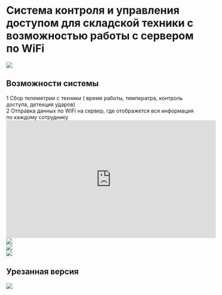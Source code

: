 <h1>Система контроля и управления доступом для складской техники с возможностью работы с сервером по WiFi</h1>
<img src="https://habrastorage.org/webt/qu/eu/hj/queuhjs1vgiyqgilhx5m4iys6iw.jpeg" />

<h2>Возможности системы</h2>
1 Сбор телеметрии с техники ( время работы, температра, контроль доступа, детекция ударов)</br>
2 Отправка данных по WiFi на сервер, где отображется вся информация по каждому сотруднику</br>
<iframe width="560" height="315" src="https://www.youtube.com/embed/K7G_hNvXFtA" frameborder="0" allow="accelerometer; autoplay; clipboard-write; encrypted-media; gyroscope; picture-in-picture" allowfullscreen></iframe></br>
<img src="https://habrastorage.org/webt/kv/ax/qr/kvaxqrept3l6n_tbste2-v3jsji.jpeg" /></br>
<img src="https://habrastorage.org/webt/1q/uf/ob/1qufobbwsulqbisqf_roa21aj1s.jpeg" /></br>
<img src="https://habrastorage.org/webt/-t/bj/_m/-tbj_mdqfdg95mtrkikgr4uthte.jpeg" /></br>
<h2>Урезанная версия</h2>
<img src="https://habrastorage.org/webt/oj/2g/gb/oj2ggb6osfoozwhegdulbu1gv7s.jpeg" />
